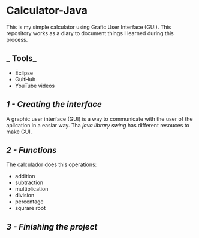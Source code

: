 # Calculator-Java
 This is my simple calculator using Grafic User Interface (GUI). This repository works as a diary to document things I learned during this process. 
 
 ## _ Tools_
 
 - Eclipse
 - GuitHub
 - YouTube videos
 
 ## _1 - Creating the interface_
 A graphic user interface (GUI) is a way to communicate with the user of the aplication in a easiar way. Tha *java library swing* has different resouces to make GUI. 
 
 ## _2 - Functions_
 The calculador does  this operations:
 - addition
 - subtraction
 - multiplication
 - division
 - percentage
 - squrare root
 
 
 
 ## _3 - Finishing the project_
 
 
